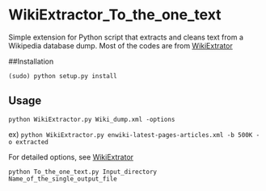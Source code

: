 # WikiExtractor_To_the_one_text

Simple extension for Python script that extracts and cleans text from a Wikipedia database dump. 
Most of the codes are from [WikiExtrator](https://github.com/attardi/wikiextractor)

##Installation

`(sudo) python setup.py install`

## Usage

`python WikiExtractor.py Wiki_dump.xml -options`

ex)
`python WikiExtractor.py enwiki-latest-pages-articles.xml -b 500K -o extracted`

For detailed options, see [WikiExtrator](https://github.com/attardi/wikiextractor)

`python To_the_one_text.py Input_directory Name_of_the_single_output_file`

